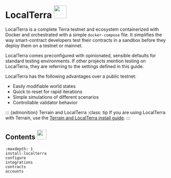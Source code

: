 # LocalTerra <img src="/img/LocalTerra.svg" height="40px">

LocalTerra is a complete Terra testnet and ecosystem containerized with Docker and orchestrated with a simple `docker-compose` file. It simplifies the way smart-contract developers test their contracts in a sandbox before they deploy them on a testnet or mainnet.

LocalTerra comes preconfigured with opinionated, sensible defaults for standard testing environments. If other projects mention testing on LocalTerra, they are referring to the settings defined in this guide.

LocalTerra has the following advantages over a public testnet:

- Easily modifiable world states
- Quick to reset for rapid iterations
- Simple simulations of different scenarios
- Controllable validator behavior

::: {admonition} Terrain and LocalTerra
:class: tip
If you are using LocalTerra with Terrain, use the [Terrain and LocalTerra install guide](../terrain/using-terrain-localterra.mdx).
:::

## Contents <img src="/img/Glossary.svg" height="30px">

```{toctree}
:maxdepth: 1
install-localterra
configure
integrations
contracts
accounts
```
